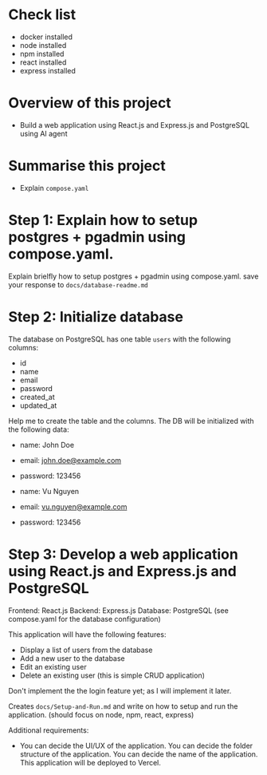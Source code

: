 # Check list

- docker installed
- node installed
- npm installed
- react installed
- express installed

# Overview of this project

- Build a web application using React.js and Express.js and PostgreSQL using AI agent 

# Summarise this project 

- Explain `compose.yaml`

# Step 1: Explain how to setup postgres + pgadmin using compose.yaml.

Explain brielfly how to setup postgres + pgadmin using compose.yaml.
save your response to `docs/database-readme.md` 

# Step 2: Initialize database 

The database on PostgreSQL has one table `users` with the following columns:  

- id
- name
- email
- password
- created_at
- updated_at

Help me to create the table and the columns.
The DB will be initialized with the following data:

- name: John Doe
- email: john.doe@example.com
- password: 123456

- name: Vu Nguyen
- email: vu.nguyen@example.com
- password: 123456


# Step 3: Develop a web application using React.js and Express.js and PostgreSQL

Frontend: React.js
Backend: Express.js
Database: PostgreSQL (see compose.yaml for the database configuration)

This application will have the following features:
- Display a list of users from the database
- Add a new user to the database
- Edit an existing user
- Delete an existing user
(this is simple CRUD application)

Don't implement the the login feature yet; as I will implement it later.

Creates `docs/Setup-and-Run.md` and write on how to setup and run the application.
(should focus on node, npm, react, express)

Additional requirements:
- You can decide the UI/UX of the application.
You can decide the folder structure of the application.
You can decide the name of the application.
This application will be deployed to Vercel.


